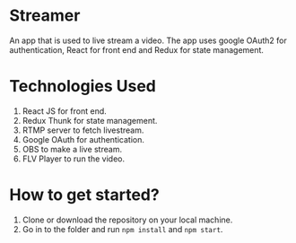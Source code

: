 # Streamer
An app that is used to live stream a video. The app uses google OAuth2 for authentication, React for front end and Redux for state management.

# Technologies Used
1) React JS for front end.
2) Redux Thunk for state management.
3) RTMP server to fetch livestream.
4) Google OAuth for authentication.
5) OBS to make a live stream.
6) FLV Player to run the video.

# How to get started?
1) Clone or download the repository on your local machine.
2) Go in to the folder and run `npm install` and `npm start`.
